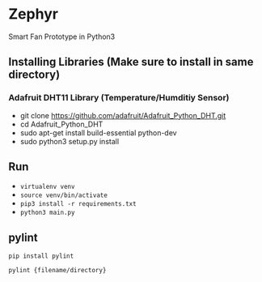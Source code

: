 # Zephyr
Smart Fan Prototype in Python3

## Installing Libraries (Make sure to install in same directory)
### Adafruit DHT11 Library (Temperature/Humditiy Sensor)
- git clone https://github.com/adafruit/Adafruit_Python_DHT.git
- cd Adafruit_Python_DHT
- sudo apt-get install build-essential python-dev
- sudo python3 setup.py install

## Run
- `virtualenv venv`
- `source venv/bin/activate`
- `pip3 install -r requirements.txt`
- `python3 main.py`

## pylint
`pip install pylint`

`pylint {filename/directory}`

